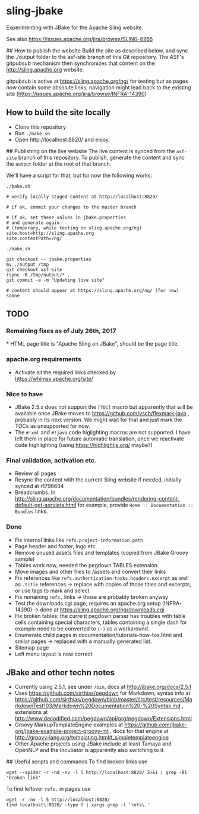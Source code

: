 # sling-jbake
Experimenting with JBake for the Apache Sling website.

See also https://issues.apache.org/jira/browse/SLING-6955

## How to publish the website
Build the site as described below, and sync the ./output folder to the asf-site branch 
of this Git repository. The ASF's gitpubsub mechanism then synchronizes that content
on the http://sling.apache.org website.

gitpubsub is active at https://sling.apache.org/ng/ for testing but as pages now contain some absolute links, navigation might lead back to the existing site (https://issues.apache.org/jira/browse/INFRA-14390)

## How to build the site locally
* Clone this repository
* Run `./bake.sh`
* Open http://localhost:8820/ and enjoy.

## Publishing on the live website
The live content is synced from the `asf-site` branch of this repository. To publish, generate the content and sync the `output` folder at the root of that branch.

We'll have a script for that, but for now the following works:

    ./bake.sh
    
    # verify locally staged content at http://localhost:8820/
    
    # if ok, commit your changes to the master branch
    
	# if ok, set these values in jbake.properties
	# and generate again
	# (temporary, while testing on sling.apache.org/ng)
	site.host=http://sling.apache.org	
	site.contextPath=/ng/

    ./bake.sh
    
    git checkout -- jbake.properties
    mv ./output /tmp
    git checkout asf-site
    rsync -R /tmp/output/* .
    git commit -a -m "Updating live site"
    
    # content should appear at https://sling.apache.org/ng/ (for now) soone

## TODO

### Remaining fixes as of July 26th, 2017
* HTML page title is "Apache Sling on JBake", should be the page title.

### apache.org requirements
* Activate all the required links checked by https://whimsy.apache.org/site/

### Nice to have
* JBake 2.5.x does not support the `[TOC]` macro but apparently that will be available once JBake moves to https://github.com/vsch/flexmark-java , probably in its next version. We might wait for that and just mark the TOCs as unsupported for now.
* The `#!xml` and `#!java` code higlighting macros are not supported. I have left them in place for future automatic translation, once we reactivate code highlighting (using https://highlightjs.org/ maybe?)

### Final validation, activation etc.
* Review all pages
* Resync the content with the current Sling website if needed, initially synced at r1798604
* Breadcrumbs. In http://sling.apache.org/documentation/bundles/rendering-content-default-get-servlets.html for example, provide `Home :: Documentation :: Bundles` links.

### Done
* Fix internal links like `refs.project-information.path` 
* Page header and footer, logo etc
* Remove unused assets files and templates (copied from JBake Groovy sample)
* Tables work now, needed the pegdown TABLES extension
* Move images and other files to /assets and convert their links
* Fix references like `refs.authentication-tasks.headers.excerpt` as well as `.title` references -> replace with copies of those titles and excerpts, or use tags to mark and select
* Fix remaining `refs.` links -> those are probably broken anyway
* Test the downloads.cgi page, requires an apache.org setup (INFRA-14390) -> done at https://sling.apache.org/ng/downloads.cgi
* Fix broken tables: the current pegdown parser has troubles with table cells containing special characters, tables containing a single dash for example need to be converted to `(-)` as a workaround.
* Enumerate child pages in documentation/tutorials-how-tos.html and smilar pages -> replaced with a manually generated list.
* Sitemap page
* Left menu layout is now correct

## JBake and other techn notes
* Currently using 2.5.1, see under `/bin`, docs at http://jbake.org/docs/2.5.1
* Uses https://github.com/sirthias/pegdown for Markdown, syntax info at https://github.com/sirthias/pegdown/blob/master/src/test/resources/MarkdownTest103/Markdown%20Documentation%20-%20Syntax.md , extensions at http://www.decodified.com/pegdown/api/org/pegdown/Extensions.html
* Groovy MarkupTemplateEngine examples at https://github.com/jbake-org/jbake-example-project-groovy-mt , docs for that engine at http://groovy-lang.org/templating.html#_simpletemplateengine
* Other Apache projects using JBake include at least Tamaya and OpenNLP and the Incubator is apparently also switching to it.

## Useful scripts and commands
To find broken links use 

    wget --spider -r -nd -nv -l 5 http://localhost:8820/ 2>&1 | grep -B1 'broken link'

To find leftover `refs.` in pages use

    wget -r -nv -l 5 http://localhost:8820/
    find localhost\:8820/ -type f | xargs grep -l 'refs\.'
